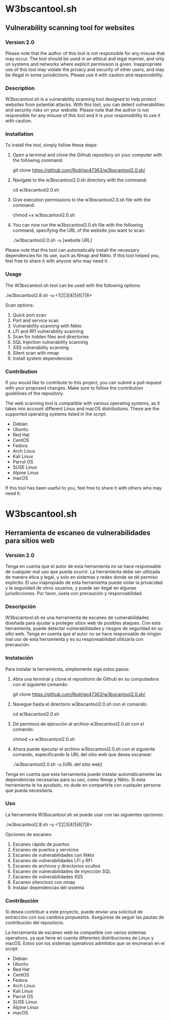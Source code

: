 # W3bscantool.sh
## Vulnerability scanning tool for websites
### Version 2.0

Please note that the author of this tool is not responsible for any misuse that may occur. The tool should be used in an ethical and legal manner, and only on systems and networks where explicit permission is given. Inappropriate use of this tool may violate the privacy and security of other users, and may be illegal in some jurisdictions. Please use it with caution and responsibility.

### Description

W3bscantool.sh is a vulnerability scanning tool designed to help protect websites from potential attacks. With this tool, you can detect vulnerabilities and security risks on your website. Please note that the author is not responsible for any misuse of this tool and it is your responsibility to use it with caution.

### Installation

To install the tool, simply follow these steps:

1. Open a terminal and clone the Github repository on your computer with the following command:

   git clone https://github.com/Rodrigo47363/w3bscantool2.0.sh/

2. Navigate to the w3bscantool2.0.sh directory with the command:

   cd w3bscantool2.0.sh

3. Give execution permissions to the w3bscantool2.0.sh file with the command:

   chmod +x w3bscantool2.0.sh

4. You can now run the w3bscantool2.0.sh file with the following command, specifying the URL of the website you want to scan:

   ./w3bscantool2.0.sh -u [website URL]

Please note that this tool can automatically install the necessary dependencies for its use, such as Nmap and Nikto. If this tool helped you, feel free to share it with anyone who may need it.

### Usage

The W3bscantool.sh tool can be used with the following options:

./w3bscantool2.8.sh -u <url> <1|2|3|4|5|6|7|8>

Scan options:

1. Quick port scan
2. Port and service scan
3. Vulnerability scanning with Nikto
4. LFI and RFI vulnerability scanning
5. Scan for hidden files and directories
6. SQL Injection vulnerability scanning
7. XSS vulnerability scanning
8. Silent scan with nmap
9. Install system dependencies

### Contribution

If you would like to contribute to this project, you can submit a pull request with your proposed changes. Make sure to follow the contribution guidelines of the repository.

The web scanning tool is compatible with various operating systems, as it takes into account different Linux and macOS distributions. These are the supported operating systems listed in the script:

- Debian
- Ubuntu
- Red Hat
- CentOS
- Fedora
- Arch Linux
- Kali Linux
- Parrot OS
- SUSE Linux
- Alpine Linux
- macOS

If this tool has been useful to you, feel free to share it with others who may need it.

# W3bscantool.sh
## Herramienta de escaneo de vulnerabilidades para sitios web
### Versión 2.0

Tenga en cuenta que el autor de esta herramienta no se hace responsable de cualquier mal uso que pueda ocurrir. La herramienta debe ser utilizada de manera ética y legal, y solo en sistemas y redes donde se dé permiso explícito. El uso inapropiado de esta herramienta puede violar la privacidad y la seguridad de otros usuarios, y puede ser ilegal en algunas jurisdicciones. Por favor, úsela con precaución y responsabilidad.

### Descripción

W3bscantool.sh es una herramienta de escaneo de vulnerabilidades diseñada para ayudar a proteger sitios web de posibles ataques. Con esta herramienta, puede detectar vulnerabilidades y riesgos de seguridad en su sitio web. Tenga en cuenta que el autor no se hace responsable de ningún mal uso de esta herramienta y es su responsabilidad utilizarla con precaución.

### Instalación

Para instalar la herramienta, simplemente siga estos pasos:

1. Abra una terminal y clone el repositorio de Github en su computadora con el siguiente comando:

   git clone https://github.com/Rodrigo47363/w3bscantool2.0.sh/

2. Navegue hasta el directorio w3bscantool2.0.sh con el comando:

   cd w3bscantool2.0.sh

3. Dé permisos de ejecución al archivo w3bscantool2.0.sh con el comando:

   chmod +x w3bscantool2.0.sh

4. Ahora puede ejecutar el archivo w3bscantool2.0.sh con el siguiente comando, especificando la URL del sitio web que desea escanear:

   ./w3bscantool2.0.sh -u [URL del sitio web]

Tenga en cuenta que esta herramienta puede instalar automáticamente las dependencias necesarias para su uso, como Nmap y Nikto. Si esta herramienta le ha ayudado, no dude en compartirla con cualquier persona que pueda necesitarla.

### Uso

La herramienta W3bscantool.sh se puede usar con las siguientes opciones:

./w3bscantool2.8.sh -u <url> <1|2|3|4|5|6|7|8>

Opciones de escaneo:

1. Escaneo rápido de puertos
2. Escaneo de puertos y servicios
3. Escaneo de vulnerabilidades con Nikto
4. Escaneo de vulnerabilidades LFI y RFI
5. Escaneo de archivos y directorios ocultos
6. Escaneo de vulnerabilidades de inyección SQL
7. Escaneo de vulnerabilidades XSS
8. Escaneo silencioso con nmap
9. Instalar dependencias del sistema

### Contribución

Si desea contribuir a este proyecto, puede enviar una solicitud de extracción con sus cambios propuestos. Asegúrese de seguir las pautas de contribución del repositorio.

La herramienta de escaneo web es compatible con varios sistemas operativos, ya que tiene en cuenta diferentes distribuciones de Linux y macOS. Estos son los sistemas operativos admitidos que se enumeran en el script:

- Debian
- Ubuntu
- Red Hat
- CentOS
- Fedora
- Arch Linux
- Kali Linux
- Parrot OS
- SUSE Linux
- Alpine Linux
- macOS



